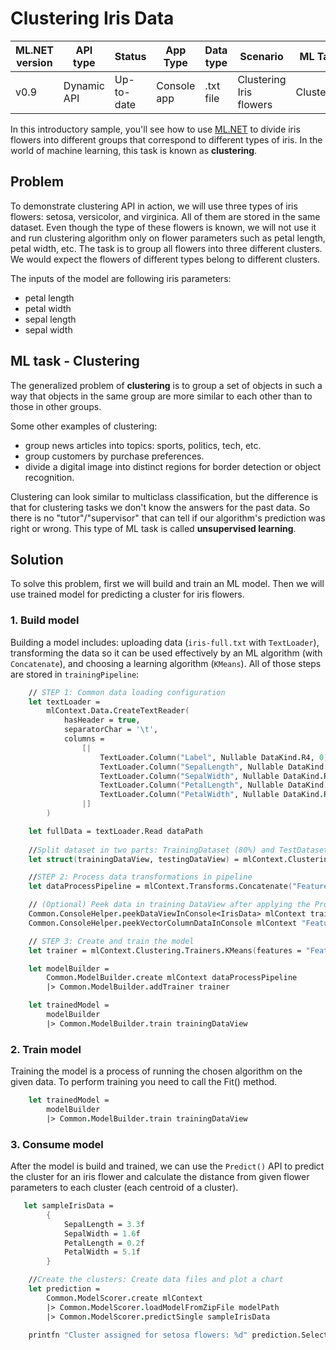 # Clustering Iris Data

| ML.NET version | API type          | Status                        | App Type    | Data type | Scenario            | ML Task                   | Algorithms                  |
|----------------|-------------------|-------------------------------|-------------|-----------|---------------------|---------------------------|-----------------------------|
| v0.9           | Dynamic API | Up-to-date | Console app | .txt file | Clustering Iris flowers | Clustering | K-means++ |

In this introductory sample, you'll see how to use [ML.NET](https://www.microsoft.com/net/learn/apps/machine-learning-and-ai/ml-dotnet) to divide iris flowers into different groups that correspond to different types of iris. In the world of machine learning, this task is known as **clustering**.

## Problem
To demonstrate clustering API in action, we will use three types of iris flowers: setosa, versicolor, and virginica. All of them are stored in the same dataset. Even though the type of these flowers is known, we will not use it and run clustering algorithm only on flower parameters such as petal length, petal width, etc. The task is to group all flowers into three different clusters. We would expect the flowers of different types belong to different clusters.

The inputs of the model are following iris parameters:
* petal length
* petal width
* sepal length
* sepal width

## ML task - Clustering
The generalized problem of **clustering** is to group a set of objects in such a way that objects in the same group are more similar to each other than to those in other groups.

Some other examples of clustering:
* group news articles into topics: sports, politics, tech, etc.
* group customers by purchase preferences.
* divide a digital image into distinct regions for border detection or object recognition.

Clustering can look similar to multiclass classification, but the difference is that for clustering tasks we don't know the answers for the past data. So there is no "tutor"/"supervisor" that can tell if our algorithm's prediction was right or wrong. This type of ML task is called **unsupervised learning**.

## Solution
To solve this problem, first we will build and train an ML model. Then we will use trained model for predicting a cluster for iris flowers.

### 1. Build model

Building a model includes: uploading data (`iris-full.txt` with `TextLoader`), transforming the data so it can be used effectively by an ML algorithm (with `Concatenate`), and choosing a learning algorithm (`KMeans`). All of those steps are stored in `trainingPipeline`:

```fsharp
    // STEP 1: Common data loading configuration
    let textLoader = 
        mlContext.Data.CreateTextReader(
            hasHeader = true,
            separatorChar = '\t',
            columns =
                [|
                    TextLoader.Column("Label", Nullable DataKind.R4, 0)
                    TextLoader.Column("SepalLength", Nullable DataKind.R4, 1)
                    TextLoader.Column("SepalWidth", Nullable DataKind.R4, 2)
                    TextLoader.Column("PetalLength", Nullable DataKind.R4, 3)
                    TextLoader.Column("PetalWidth", Nullable DataKind.R4, 4)
                |]
        )

    let fullData = textLoader.Read dataPath
    
    //Split dataset in two parts: TrainingDataset (80%) and TestDataset (20%)
    let struct(trainingDataView, testingDataView) = mlContext.Clustering.TrainTestSplit(fullData, testFraction = 0.2)

    //STEP 2: Process data transformations in pipeline
    let dataProcessPipeline = mlContext.Transforms.Concatenate("Features", "SepalLength", "SepalWidth", "PetalLength", "PetalWidth")

    // (Optional) Peek data in training DataView after applying the ProcessPipeline's transformations  
    Common.ConsoleHelper.peekDataViewInConsole<IrisData> mlContext trainingDataView dataProcessPipeline 10 |> ignore
    Common.ConsoleHelper.peekVectorColumnDataInConsole mlContext "Features" trainingDataView dataProcessPipeline 10 |> ignore

    // STEP 3: Create and train the model     
    let trainer = mlContext.Clustering.Trainers.KMeans(features = "Features", clustersCount = 3)

    let modelBuilder = 
        Common.ModelBuilder.create mlContext dataProcessPipeline
        |> Common.ModelBuilder.addTrainer trainer

    let trainedModel = 
        modelBuilder
        |> Common.ModelBuilder.train trainingDataView
```

### 2. Train model
Training the model is a process of running the chosen algorithm on the given data. To perform training you need to call the Fit() method.

```fsharp
    let trainedModel = 
        modelBuilder
        |> Common.ModelBuilder.train trainingDataView
```
### 3. Consume model
After the model is build and trained, we can use the `Predict()` API to predict the cluster for an iris flower and calculate the distance from given flower parameters to each cluster (each centroid of a cluster).

```fsharp
   let sampleIrisData = 
        {
            SepalLength = 3.3f
            SepalWidth = 1.6f
            PetalLength = 0.2f
            PetalWidth = 5.1f
        }

    //Create the clusters: Create data files and plot a chart
    let prediction = 
        Common.ModelScorer.create mlContext
        |> Common.ModelScorer.loadModelFromZipFile modelPath
        |> Common.ModelScorer.predictSingle sampleIrisData

    printfn "Cluster assigned for setosa flowers: %d" prediction.SelectedClusterId```
```

